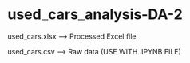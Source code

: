 # used_cars_analysis-DA-2
used_cars.xlsx --> Processed Excel file

used_cars.csv --> Raw data (USE WITH .IPYNB FILE)
